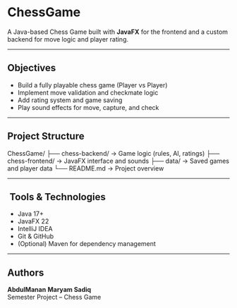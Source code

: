 # ChessGame

A Java-based Chess Game built with **JavaFX** for the frontend and a custom backend for move logic and player rating.

---

##  Objectives
- Build a fully playable chess game (Player vs Player)
- Implement move validation and checkmate logic
- Add rating system and game saving
- Play sound effects for move, capture, and check

---

##  Project Structure
ChessGame/
├── chess-backend/ → Game logic (rules, AI, ratings)
├── chess-frontend/ → JavaFX interface and sounds
├── data/ → Saved games and player data
└── README.md → Project overview


---

## ️ Tools & Technologies
- Java 17+
- JavaFX 22
- IntelliJ IDEA
- Git & GitHub
- (Optional) Maven for dependency management

---

##  Authors
**AbdulManan**
**Maryam Sadiq**  
Semester Project – Chess Game
